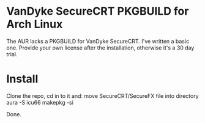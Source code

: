 # VanDyke SecureCRT PKGBUILD for Arch Linux

The AUR lacks a PKGBUILD for VanDyke SecureCRT. I've written a basic one. Provide your own license after the installation, otherwise it's a 30 day trial.

# Install

Clone the repo, cd in to it and:
    move SecureCRT/SecureFX file into directory
    aura -S icu66
    makepkg -si

Done.
